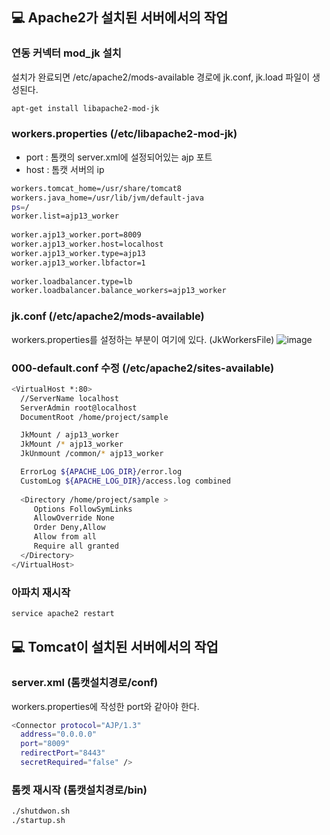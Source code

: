 ## 💻 Apache2가 설치된 서버에서의 작업
### 연동 커넥터 mod_jk 설치
설치가 완료되면 /etc/apache2/mods-available 경로에 jk.conf, jk.load 파일이 생성된다.
```bash
apt-get install libapache2-mod-jk
```

### workers.properties (/etc/libapache2-mod-jk)
- port : 톰캣의 server.xml에 설정되어있는 ajp 포트
- host : 톰캣 서버의 ip

```bash
workers.tomcat_home=/usr/share/tomcat8
workers.java_home=/usr/lib/jvm/default-java
ps=/
worker.list=ajp13_worker
 
worker.ajp13_worker.port=8009
worker.ajp13_worker.host=localhost
worker.ajp13_worker.type=ajp13
worker.ajp13_worker.lbfactor=1
 
worker.loadbalancer.type=lb
worker.loadbalancer.balance_workers=ajp13_worker
```

### jk.conf (/etc/apache2/mods-available)
workers.properties를 설정하는 부분이 여기에 있다. (JkWorkersFile)
![image](https://user-images.githubusercontent.com/13326651/223328498-1a826390-eddc-43fb-bf89-54900cd7ed1a.png)

### 000-default.conf 수정 (/etc/apache2/sites-available)
```bash
<VirtualHost *:80>
  //ServerName localhost
  ServerAdmin root@localhost
  DocumentRoot /home/project/sample

  JkMount / ajp13_worker
  JkMount /* ajp13_worker
  JkUnmount /common/* ajp13_worker

  ErrorLog ${APACHE_LOG_DIR}/error.log
  CustomLog ${APACHE_LOG_DIR}/access.log combined
 
  <Directory /home/project/sample > 
     Options FollowSymLinks
     AllowOverride None
     Order Deny,Allow
     Allow from all
     Require all granted 
  </Directory>
</VirtualHost>
```

### 아파치 재시작
```bash
service apache2 restart
```

## 💻 Tomcat이 설치된 서버에서의 작업
### server.xml (톰캣설치경로/conf)
workers.properties에 작성한 port와 같아야 한다.
```bash
<Connector protocol="AJP/1.3"
  address="0.0.0.0"
  port="8009"
  redirectPort="8443" 
  secretRequired="false" />
```

### 톰켓 재시작 (톰캣설치경로/bin)
```bash
./shutdwon.sh
./startup.sh
```
